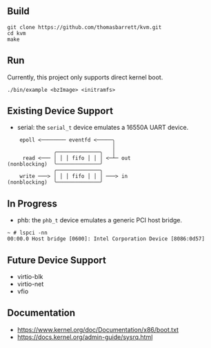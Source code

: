 ## Build
```
git clone https://github.com/thomasbarrett/kvm.git
cd kvm
make
```

## Run
Currently, this project only supports direct kernel boot.
```
./bin/example <bzImage> <initramfs>
```

## Existing Device Support
- serial: the `serial_t` device emulates a 16550A UART device.
```
    epoll <──────── eventfd <─────╮
                                  │
               ╭──────────────╮   │
     read <─── │ │ │ fifo │ │ │ <─┴─ out
(nonblocking)  ╰──────────────╯
               ╭──────────────╮
    write ───> │ │ │ fifo │ │ │ ───> in
(nonblocking)  ╰──────────────╯
```

## In Progress
- phb: the `phb_t` device emulates a generic PCI host bridge.

```
~ # lspci -nn
00:00.0 Host bridge [0600]: Intel Corporation Device [8086:0d57]
```

## Future Device Support
- virtio-blk
- virtio-net
- vfio

## Documentation
* https://www.kernel.org/doc/Documentation/x86/boot.txt
* https://docs.kernel.org/admin-guide/sysrq.html
